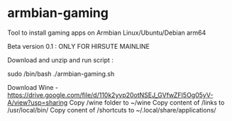 # armbian-gaming
Tool to install gaming apps on Armbian Linux/Ubuntu/Debian arm64

Beta version 0.1 : ONLY FOR HIRSUTE MAINLINE

Download and unzip and run script : 

sudo /bin/bash ./armbian-gaming.sh

Download Wine - 
https://drive.google.com/file/d/110k2yvp20otNSEJ_GVfwZFI5Og05yV-A/view?usp=sharing
Copy /wine folder to ~/wine
Copy content of /links to /usr/local/bin/
Copy conent of /shortcuts to ~/.local/share/applications/
